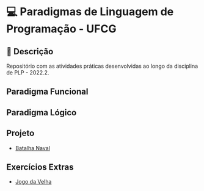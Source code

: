 # 💻 Paradigmas de Linguagem de Programação - UFCG

## 📝 Descrição

Repositório com as atividades práticas desenvolvidas ao longo da disciplina de PLP - 2022.2.

## Paradigma Funcional

## Paradigma Lógico

## Projeto

- [Batalha Naval](https://github.com/EduardaFarias/Projeto-PLP)

## Exercícios Extras

- [Jogo da Velha](ExerciciosExtra/JogoDaVelha/)
